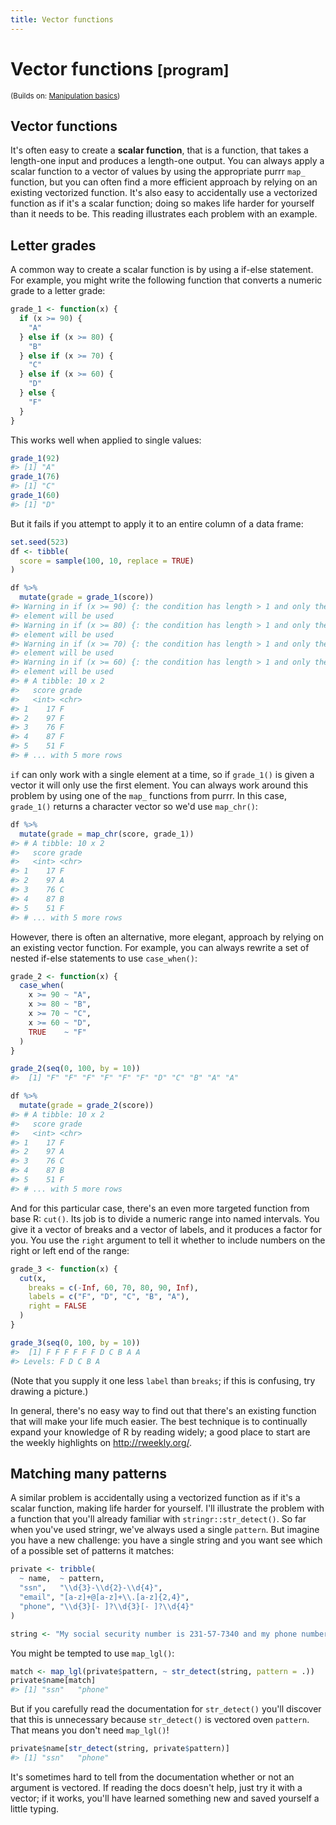```yaml
---
title: Vector functions
---
```


<!-- Generated automatically from vector-functions.yml. Do not edit by hand -->

# Vector functions <small class='program'>[program]</small>
<small>(Builds on: [Manipulation basics](manip-basics.md))</small>


Vector functions
----------------

It's often easy to create a **scalar function**, that is a function, that takes a length-one input and produces a length-one output. You can always apply a scalar function to a vector of values by using the appropriate purrr `map_` function, but you can often find a more efficient approach by relying on an existing vectorized function. It's also easy to accidentally use a vectorized function as if it's a scalar function; doing so makes life harder for yourself than it needs to be. This reading illustrates each problem with an example.

Letter grades
-------------

A common way to create a scalar function is by using a if-else statement. For example, you might write the following function that converts a numeric grade to a letter grade:

``` r
grade_1 <- function(x) {
  if (x >= 90) {
    "A"
  } else if (x >= 80) {
    "B"
  } else if (x >= 70) {
    "C"
  } else if (x >= 60) {
    "D"
  } else {
    "F"
  }
}
```

This works well when applied to single values:

``` r
grade_1(92)
#> [1] "A"
grade_1(76)
#> [1] "C"
grade_1(60)
#> [1] "D"
```

But it fails if you attempt to apply it to an entire column of a data frame:

``` r
set.seed(523)
df <- tibble(
  score = sample(100, 10, replace = TRUE)
)

df %>%
  mutate(grade = grade_1(score))
#> Warning in if (x >= 90) {: the condition has length > 1 and only the first
#> element will be used
#> Warning in if (x >= 80) {: the condition has length > 1 and only the first
#> element will be used
#> Warning in if (x >= 70) {: the condition has length > 1 and only the first
#> element will be used
#> Warning in if (x >= 60) {: the condition has length > 1 and only the first
#> element will be used
#> # A tibble: 10 x 2
#>   score grade
#>   <int> <chr>
#> 1    17 F    
#> 2    97 F    
#> 3    76 F    
#> 4    87 F    
#> 5    51 F    
#> # ... with 5 more rows
```

`if` can only work with a single element at a time, so if `grade_1()` is given a vector it will only use the first element. You can always work around this problem by using one of the `map_` functions from purrr. In this case, `grade_1()` returns a character vector so we'd use `map_chr()`:

``` r
df %>%
  mutate(grade = map_chr(score, grade_1))
#> # A tibble: 10 x 2
#>   score grade
#>   <int> <chr>
#> 1    17 F    
#> 2    97 A    
#> 3    76 C    
#> 4    87 B    
#> 5    51 F    
#> # ... with 5 more rows
```

However, there is often an alternative, more elegant, approach by relying on an existing vector function. For example, you can always rewrite a set of nested if-else statements to use `case_when()`:

``` r
grade_2 <- function(x) {
  case_when(
    x >= 90 ~ "A",
    x >= 80 ~ "B",
    x >= 70 ~ "C",
    x >= 60 ~ "D",
    TRUE    ~ "F"
  )
}

grade_2(seq(0, 100, by = 10))
#>  [1] "F" "F" "F" "F" "F" "F" "D" "C" "B" "A" "A"

df %>%
  mutate(grade = grade_2(score))
#> # A tibble: 10 x 2
#>   score grade
#>   <int> <chr>
#> 1    17 F    
#> 2    97 A    
#> 3    76 C    
#> 4    87 B    
#> 5    51 F    
#> # ... with 5 more rows
```

And for this particular case, there's an even more targeted function from base R: `cut()`. Its job is to divide a numeric range into named intervals. You give it a vector of breaks and a vector of labels, and it produces a factor for you. You use the `right` argument to tell it whether to include numbers on the right or left end of the range:

``` r
grade_3 <- function(x) {
  cut(x, 
    breaks = c(-Inf, 60, 70, 80, 90, Inf), 
    labels = c("F", "D", "C", "B", "A"),
    right = FALSE
  )
}

grade_3(seq(0, 100, by = 10))
#>  [1] F F F F F F D C B A A
#> Levels: F D C B A
```

(Note that you supply it one less `label` than `breaks`; if this is confusing, try drawing a picture.)

In general, there's no easy way to find out that there's an existing function that will make your life much easier. The best technique is to continually expand your knowledge of R by reading widely; a good place to start are the weekly highlights on <http://rweekly.org/>.

Matching many patterns
----------------------

A similar problem is accidentally using a vectorized function as if it's a scalar function, making life harder for yourself. I'll illustrate the problem with a function that you'll already familiar with `stringr::str_detect()`. So far when you've used stringr, we've always used a single `pattern`. But imagine you have a new challenge: you have a single string and you want see which of a possible set of patterns it matches:

``` r
private <- tribble(
  ~ name,  ~ pattern,
  "ssn",   "\\d{3}-\\d{2}-\\d{4}",
  "email", "[a-z]+@[a-z]+\\.[a-z]{2,4}",
  "phone", "\\d{3}[- ]?\\d{3}[- ]?\\d{4}"
)

string <- "My social security number is 231-57-7340 and my phone number is 712-458-2189"
```

You might be tempted to use `map_lgl()`:

``` r
match <- map_lgl(private$pattern, ~ str_detect(string, pattern = .))
private$name[match]
#> [1] "ssn"   "phone"
```

But if you carefully read the documentation for `str_detect()` you'll discover that this is unnecessary because `str_detect()` is vectored oven `pattern`. That means you don't need `map_lgl()`!

``` r
private$name[str_detect(string, private$pattern)]
#> [1] "ssn"   "phone"
```

It's sometimes hard to tell from the documentation whether or not an argument is vectored. If reading the docs doesn't help, just try it with a vector; if it works, you'll have learned something new and saved yourself a little typing.

